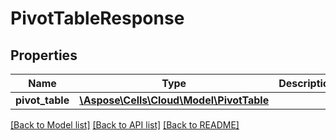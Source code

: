 # PivotTableResponse

## Properties
Name | Type | Description | Notes
------------ | ------------- | ------------- | -------------
**pivot_table** | [**\Aspose\Cells\Cloud\Model\PivotTable**](PivotTable.md) |  | [optional] 

[[Back to Model list]](../README.md#documentation-for-models) [[Back to API list]](../README.md#documentation-for-api-endpoints) [[Back to README]](../README.md)


